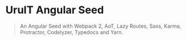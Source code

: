 # UruIT Angular Seed

> An Angular Seed with Webpack 2, AoT, Lazy Routes, Sass, Karma, Protractor, Codelyzer, Typedocs and Yarn.
